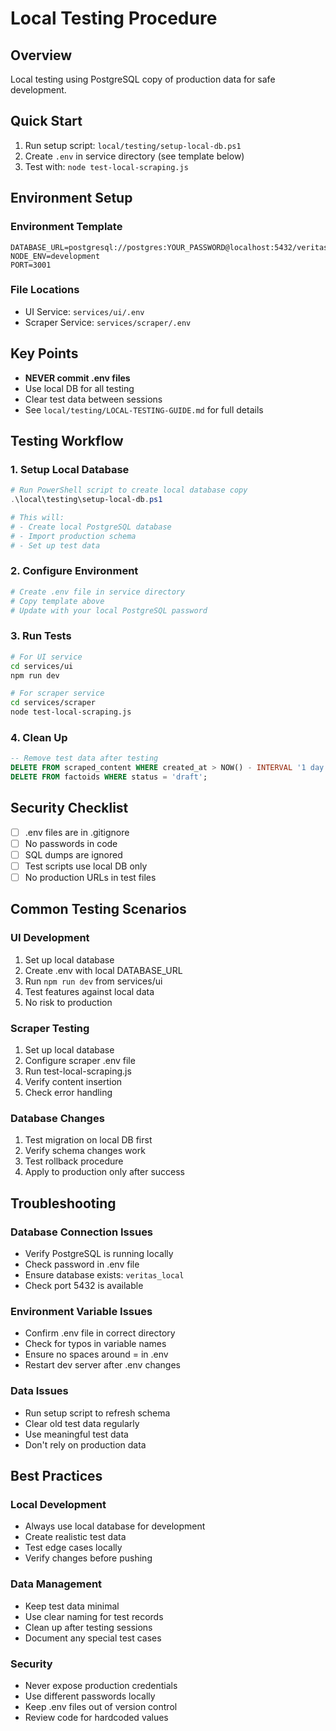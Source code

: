# Local Testing Procedure

## Overview
Local testing using PostgreSQL copy of production data for safe development.

## Quick Start
1. Run setup script: `local/testing/setup-local-db.ps1`
2. Create `.env` in service directory (see template below)
3. Test with: `node test-local-scraping.js`

## Environment Setup

### Environment Template
```env
DATABASE_URL=postgresql://postgres:YOUR_PASSWORD@localhost:5432/veritas_local
NODE_ENV=development
PORT=3001
```

### File Locations
- UI Service: `services/ui/.env`
- Scraper Service: `services/scraper/.env`

## Key Points
- **NEVER commit .env files**
- Use local DB for all testing
- Clear test data between sessions
- See `local/testing/LOCAL-TESTING-GUIDE.md` for full details

## Testing Workflow

### 1. Setup Local Database
```powershell
# Run PowerShell script to create local database copy
.\local\testing\setup-local-db.ps1

# This will:
# - Create local PostgreSQL database
# - Import production schema
# - Set up test data
```

### 2. Configure Environment
```bash
# Create .env file in service directory
# Copy template above
# Update with your local PostgreSQL password
```

### 3. Run Tests
```bash
# For UI service
cd services/ui
npm run dev

# For scraper service
cd services/scraper
node test-local-scraping.js
```

### 4. Clean Up
```sql
-- Remove test data after testing
DELETE FROM scraped_content WHERE created_at > NOW() - INTERVAL '1 day';
DELETE FROM factoids WHERE status = 'draft';
```

## Security Checklist
- [ ] .env files are in .gitignore
- [ ] No passwords in code
- [ ] SQL dumps are ignored
- [ ] Test scripts use local DB only
- [ ] No production URLs in test files

## Common Testing Scenarios

### UI Development
1. Set up local database
2. Create .env with local DATABASE_URL
3. Run `npm run dev` from services/ui
4. Test features against local data
5. No risk to production

### Scraper Testing
1. Set up local database
2. Configure scraper .env file
3. Run test-local-scraping.js
4. Verify content insertion
5. Check error handling

### Database Changes
1. Test migration on local DB first
2. Verify schema changes work
3. Test rollback procedure
4. Apply to production only after success

## Troubleshooting

### Database Connection Issues
- Verify PostgreSQL is running locally
- Check password in .env file
- Ensure database exists: `veritas_local`
- Check port 5432 is available

### Environment Variable Issues
- Confirm .env file in correct directory
- Check for typos in variable names
- Ensure no spaces around = in .env
- Restart dev server after .env changes

### Data Issues
- Run setup script to refresh schema
- Clear old test data regularly
- Use meaningful test data
- Don't rely on production data

## Best Practices

### Local Development
- Always use local database for development
- Create realistic test data
- Test edge cases locally
- Verify changes before pushing

### Data Management
- Keep test data minimal
- Use clear naming for test records
- Clean up after testing sessions
- Document any special test cases

### Security
- Never expose production credentials
- Use different passwords locally
- Keep .env files out of version control
- Review code for hardcoded values 
